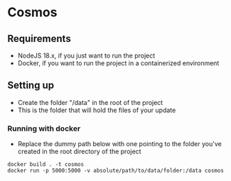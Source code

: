 # Cosmos

## Requirements
- NodeJS 18.x, if you just want to run the project 
- Docker, if you want to run the project in a containerized environment

## Setting up

- Create the folder "/data" in the root of the project
- This is the folder that will hold the files of your update 

### Running with docker

- Replace the dummy path below with one pointing to the folder you've created in the root directory of the project

```
docker build . -t cosmos
docker run -p 5000:5000 -v absolute/path/to/data/folder:/data cosmos
```
